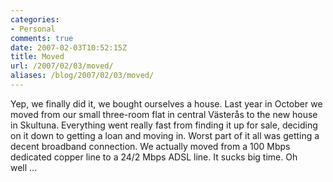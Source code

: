 ```yaml
---
categories:
- Personal
comments: true
date: 2007-02-03T10:52:15Z
title: Moved
url: /2007/02/03/moved/
aliases: /blog/2007/02/03/moved/
---
```


Yep, we finally did it, we bought ourselves a house.  Last year in
October we moved from our small three-room flat in central Västerås to
the new house in Skultuna.  Everything went really fast from finding it
up for sale, deciding on it down to getting a loan and moving in.  Worst
part of it all was getting a decent broadband connection.  We actually
moved from a 100 Mbps dedicated copper line to a 24/2 Mbps ADSL line.
It sucks big time.  Oh well&nbsp;...
